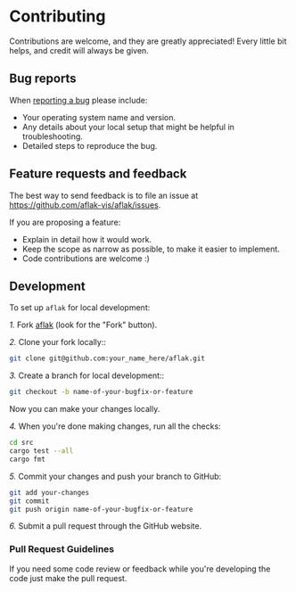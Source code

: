 # Contributing

Contributions are welcome, and they are greatly appreciated! Every
little bit helps, and credit will always be given.

## Bug reports

When [reporting a bug](https://github.com/aflak-vis/aflak/issues) please
include:

* Your operating system name and version.
* Any details about your local setup that might be helpful in
    troubleshooting.
* Detailed steps to reproduce the bug.

## Feature requests and feedback

The best way to send feedback is to file an issue at
https://github.com/aflak-vis/aflak/issues.

If you are proposing a feature:

* Explain in detail how it would work.
* Keep the scope as narrow as possible, to make it easier to implement.
* Code contributions are welcome :)

## Development

To set up `aflak` for local development:

*1.* Fork [aflak](https://github.com/aflak-vis/aflak)
   (look for the "Fork" button).

*2.* Clone your fork locally::

```sh
git clone git@github.com:your_name_here/aflak.git
```

*3.* Create a branch for local development::

```sh
git checkout -b name-of-your-bugfix-or-feature
```

   Now you can make your changes locally.

*4.* When you're done making changes, run all the checks:

```sh
cd src
cargo test --all
cargo fmt
```

*5.* Commit your changes and push your branch to GitHub:

```sh
git add your-changes
git commit
git push origin name-of-your-bugfix-or-feature
```

*6.* Submit a pull request through the GitHub website.

### Pull Request Guidelines

If you need some code review or feedback while you're developing the code just
make the pull request.
